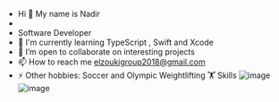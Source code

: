 - Hi 👋 My name is Nadir 
- 
- Software Developer
- 🧠 I'm currently learning TypeScript , Swift and Xcode
- 🤝 I’m open to collaborate on interesting projects
- 📫 How to reach me elzoukigroup2018@gmail.com 
- ⚡ Other hobbies: Soccer  and Olympic Weightlifting 🏋
Skills
![image](https://user-images.githubusercontent.com/105569840/208225753-78162c6e-d1ca-4aa3-a9b6-cd77c548d28b.png) ![image](https://user-images.githubusercontent.com/105569840/208225766-414e8c83-62e8-41db-9b34-5c7138e53b16.png)


<!---
Nelzouki22/Nelzouki22 is a ✨ special ✨ repository because its `README.md` (this file) appears on your GitHub profile.
You can click the Preview link to take a look at your changes.
--->
